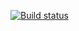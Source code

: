 [![Build status](https://ci.appveyor.com/api/projects/status/9s43hh86utuut4dk?svg=true)](https://ci.appveyor.com/project/shayu78/ajs-containers-3)
